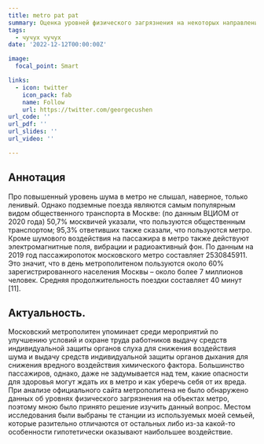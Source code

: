 ```yaml
---
title: metro pat pat
summary: Оценка уровней физического загрязнения на некоторых направлениях и станциях общественного ж/д транспорта города Москвы с целью оценки возможного воздействия на здоровье и рекомендаций по снижению воздействия
tags:
  - чучух чучух
date: '2022-12-12T00:00:00Z'

image:
  focal_point: Smart

links:
  - icon: twitter
    icon_pack: fab
    name: Follow
    url: https://twitter.com/georgecushen
url_code: ''
url_pdf: ''
url_slides: ''
url_video: ''

---
```


## Аннотация

Про повышенный уровень шума в метро не слышал, наверное, только ленивый. Однако подземные поезда являются самым популярным видом общественного транспорта в Москве: (по данным ВЦИОМ от 2020 года) 50,7% москвичей указали, что пользуются общественным транспортом; 95,3% ответивших также сказали, что пользуются метро. Кроме шумового воздействия на пассажира в метро также действуют электромагнитные поля, вибрации и радиоактивный фон. По данным на 2019 год пассажиропоток московского метро составляет 2530845911. Это значит, что в день метрополитеном пользуются около 60% зарегистрированного населения Москвы – около более 7 миллионов человек. Средняя продолжительность поездки составляет 40 минут [11].

## Актуальность.

Московский метрополитен упоминает среди мероприятий по улучшению условий и охране труда работников выдачу средств индивидуальной защиты органов слуха для снижения воздействия шума и выдачу средств индивидуальной защиты органов дыхания для снижения вредного воздействия химического фактора. Большинство пассажиров, однако, даже не задумывается над тем, какие опасности для здоровья могут ждать их в метро и как уберечь себя от их вреда.
При анализе официального сайта метрополитена не было обнаружено данных об уровнях физического загрязнения на объектах метро, поэтому мною было принято решение изучить данный вопрос. Местом исследования были выбраны те станции из используемых моей семьей, которые разительно отличаются от остальных либо из-за какой-то особенности гипотетически оказывают наибольшее воздействие.


